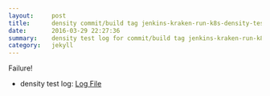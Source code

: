 ```yaml
---
layout:     post
title:      density commit/build tag jenkins-kraken-run-k8s-density-tests-5-3
date:       2016-03-29 22:27:36
summary:    density test log for commit/build tag jenkins-kraken-run-k8s-density-tests-5-3.
category:   jekyll
---
```


Failure!

- density test log: [Log File](http://s3-us-west-2.amazonaws.com/kraken-e2e-logs/density/jenkins-kraken-run-k8s-density-tests-5-3.log)
